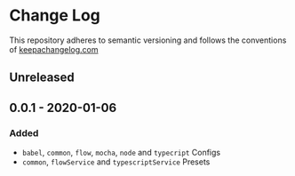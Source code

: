 # Change Log

This repository adheres to semantic versioning and follows the conventions of [keepachangelog.com](http://keepachangelog.com)

## Unreleased

## 0.0.1 - 2020-01-06
### Added
- `babel`, `common`, `flow`, `mocha`, `node` and `typecript` Configs
- `common`, `flowService` and `typescriptService` Presets
